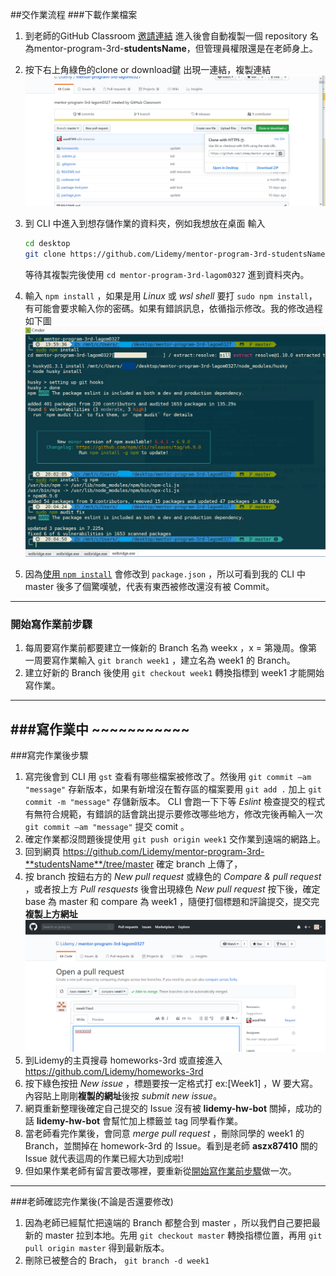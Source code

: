 ##交作業流程
###下載作業檔案
1. 到老師的GitHub Classroom [邀請連結](https://classroom.github.com/a/V4hZopA2)
進入後會自動複製一個 repository 名為mentor-program-3rd-**studentsName**，但管理員權限還是在老師身上。
1. 按下右上角綠色的clone or download鍵 出現一連結，複製連結![green buttom](https://raw.githubusercontent.com/lagom0327/Markdownphotos/master/week1/hw1/cloneordownload.png?token=ALZTNIJOB4256BIXCGHXXSS4XLMW6) 

1. 到 CLI 中進入到想存儲作業的資料夾，例如我想放在桌面
輸入 

    ```sh
    cd desktop     
    git clone https://github.com/Lidemy/mentor-program-3rd-studentsName.git`
    ```
     等待其複製完後使用 `cd mentor-program-3rd-lagom0327` 進到資料夾內。
 
1. 輸入 `npm install` ，如果是用 *Linux* 或 *wsl shell* 要打 `sudo npm install`，有可能會要求輸入你的密碼。如果有錯誤訊息，依循指示修改。我的修改過程如下圖
![example npm install](https://raw.githubusercontent.com/lagom0327/Markdownphotos/master/week1/hw1/npminstall.png?token=ALZTNIMEVPUL3RGVBPV7GR24XLL3C)

1. 因為[使用 `npm install`](https://ithelp.ithome.com.tw/articles/10191783) 會修改到 `package.json` ，所以可看到我的 CLI 中 master 後多了個驚嘆號，代表有東西被修改還沒有被 Commit。

------
<h3 id="here">開始寫作業前步驟</h3>

1. 每周要寫作業前都要建立一條新的 Branch 名為 weekx ，x = 第幾周。像第一周要寫作業輸入 `git branch week1` ，建立名為 week1 的 Branch。
1. 建立好新的 Branch 後使用 `git checkout week1` 轉換指標到 week1 才能開始寫作業。
-------
###寫作業中 ~~~~~~~~~~~
-------
###寫完作業後步驟

1. 寫完後會到 CLI 用 `gst` 查看有哪些檔案被修改了。然後用 `git commit –am "message"` 存新版本，如果有新增沒在暫存區的檔案要用 `git add .` 加上 `git commit -m "message"` 存儲新版本。 CLI 會跑一下下等 *Eslint* 檢查提交的程式有無符合規範，有錯誤的話會跳出提示要修改哪些地方，修改完後再輸入一次 `git commit –am "message"` 提交 comit 。
1. 確定作業都沒問題後提使用 `git push origin week1` 交作業到遠端的網路上。
1. 回到網頁 https://github.com/Lidemy/mentor-program-3rd-**studentsName**/tree/master 確定 branch 上傳了，
1. 按 branch 按鈕右方的 *New pull request* 或綠色的 *Compare & pull request* ，或者按上方 *Pull resquests*  後會出現綠色 *New pull request* 按下後，確定 base 為 master 和 compare 為 week1 ，隨便打個標題和評論提交，提交完**複製上方網址**
![new pull request](https://raw.githubusercontent.com/lagom0327/Markdownphotos/master/week1/hw1/newpullrequest.png?token=ALZTNIJKLDDMK7I7HDFQHLK4XLLKU)
1. 到Lidemy的主頁搜尋 homeworks-3rd 或直接進入 <https://github.com/Lidemy/homeworks-3rd>
1. 按下綠色按扭 *New issue* ，標題要按一定格式打 ex:[Week1] ，W 要大寫。內容貼上剛剛**複製的網址**後按 *submit new issue*。
1. 網頁重新整理後確定自己提交的 Issue 沒有被 **lidemy-hw-bot** 關掉，成功的話 **lidemy-hw-bot** 會幫忙加上標籤並 tag 同學看作業。
1. 當老師看完作業後，會同意 *merge pull request* ，刪除同學的 week1 的 Branch，並關掉在 homework-3rd 的 Issue。看到是老師 **aszx87410** 關的 Issue 就代表這周的作業已經大功到成啦!
1. 但如果作業老師有留言要改哪裡，要重新從[開始寫作業前步驟](#here)做一次。
------
###老師確認完作業後(不論是否還要修改)
1. 因為老師已經幫忙把遠端的 Branch 都整合到 master ，所以我們自己要把最新的 master 拉到本地。先用 `git checkout master` 轉換指標位置，再用 `git pull origin master` 得到最新版本。
1. 刪除已被整合的 Brach， `git branch -d week1`
